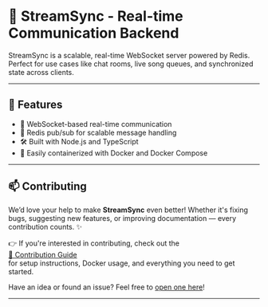 
# 🚀 StreamSync - Real-time Communication Backend

StreamSync is a scalable, real-time WebSocket server powered by Redis. Perfect for use cases like chat rooms, live song queues, and synchronized state across clients.

---

## 🧱 Features

- 🔌 WebSocket-based real-time communication
- 🧠 Redis pub/sub for scalable message handling
- 🛠 Built with Node.js and TypeScript
- 🧩 Easily containerized with Docker and Docker Compose

---



## 📫 Contributing

We’d love your help to make **StreamSync** even better! Whether it's fixing bugs, suggesting new features, or improving documentation — every contribution counts. ✨

👉 If you're interested in contributing, check out the  
[📘 Contribution Guide](https://zest-knee-b08.notion.site/Setting-up-the-backend-20117f1447c180d68feadd1178d12abb?pvs=73)  
for setup instructions, Docker usage, and everything you need to get started.

Have an idea or found an issue? Feel free to [open one here](https://github.com/LOSTBOY-IS-DED/StreamSync-Backend/issues)!


---
